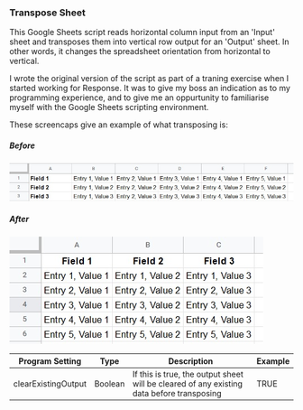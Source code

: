 ### Transpose Sheet
This Google Sheets script reads horizontal column input from an 'Input' sheet and transposes them into vertical row output for an 'Output' sheet. In other words, it changes the spreadsheet orientation from horizontal to vertical.

I wrote the original version of the script as part of a traning exercise when I started working for Response. It was to give my boss an indication as to my programming experience, and to give me an oppurtunity to familiarise myself with the Google Sheets scripting environment.

These screencaps give an example of what transposing is:

##### Before
![Before screencap](./example/before.jpg)

##### After
![After screencap](./example/after.jpg)


| Program Setting     | Type    | Description                                                                               | Example |
|---------------------|---------|-------------------------------------------------------------------------------------------|---------|
| clearExistingOutput | Boolean | If this is true, the output sheet will be cleared of any existing data before transposing | TRUE    |